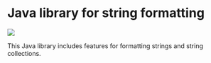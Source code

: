 Java library for string formatting
===============================

[![](https://jitpack.io/v/47niemand/LineFormatter.svg)](https://jitpack.io/#47niemand/LineFormatter)

This Java library includes features for formatting strings and string collections. 

